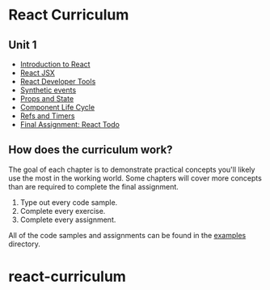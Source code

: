 # React Curriculum

## Unit 1

* [Introduction to React](01-introduction-to-react.md)
* [React JSX](02-react-jsx.md)
* [React Developer Tools](03-react-developer-tools.md)
* [Synthetic events](04-synthetic-events.md)
* [Props and State](05-props-and-state.md)
* [Component Life Cycle](06-component-life-cycle.md)
* [Refs and Timers](07-refs-and-timers.md)
* [Final Assignment: React Todo](08-final-assignment-react-todo.md)

## How does the curriculum work?

The goal of each chapter is to demonstrate practical concepts you'll likely use the most in the working world. Some chapters will cover more concepts than are required to complete the final assignment. 

1. Type out every code sample.
2. Complete every exercise.
3. Complete every assignment.

All of the code samples and assignments can be found in the [examples](examples/) directory.
# react-curriculum
